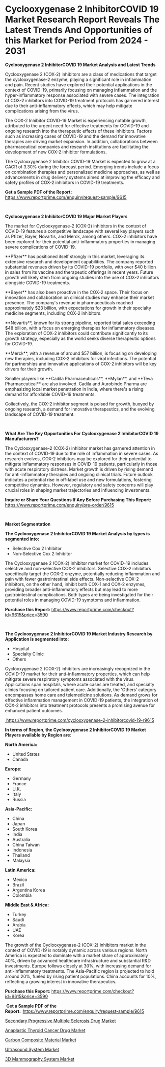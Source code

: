 <p><h1>Cyclooxygenase 2 InhibitorCOVID 19 Market Research Report Reveals The Latest Trends And Opportunities of this Market for Period from 2024 - 2031</h1></p><p><strong>Cyclooxygenase 2 InhibitorCOVID 19 Market Analysis and Latest Trends</strong></p>
<p><p>Cyclooxygenase 2 (COX-2) inhibitors are a class of medications that target the cyclooxygenase-2 enzyme, playing a significant role in inflammation and pain. Recent studies have explored their potential applications in the context of COVID-19, primarily focusing on managing inflammation and the hyper-inflammatory response associated with severe cases. The integration of COX-2 inhibitors into COVID-19 treatment protocols has garnered interest due to their anti-inflammatory effects, which may help mitigate complications arising from the virus.</p><p>The COX-2 Inhibitor COVID-19 Market is experiencing notable growth, attributed to the urgent need for effective treatments for COVID-19 and ongoing research into the therapeutic effects of these inhibitors. Factors such as increasing cases of COVID-19 and the demand for innovative therapies are driving market expansion. In addition, collaborations between pharmaceutical companies and research institutions are facilitating the development of new COX-2 inhibitor formulations.</p><p>The Cyclooxygenase 2 Inhibitor COVID-19 Market is expected to grow at a CAGR of 3.30% during the forecast period. Emerging trends include a focus on combination therapies and personalized medicine approaches, as well as advancements in drug delivery systems aimed at improving the efficacy and safety profiles of COX-2 inhibitors in COVID-19 treatments.</p></p>
<p><strong>Get a Sample PDF of the Report:&nbsp;</strong> <a href="https://www.reportprime.com/enquiry/request-sample/9615?utm_campaign=1141&utm_medium=2&utm_source=Github&utm_content=ia&utm_term=28112024&utm_id=cyclooxygenase-2-inhibitorcovid-19">https://www.reportprime.com/enquiry/request-sample/9615</a></p>
<p>&nbsp;</p>
<p><strong>Cyclooxygenase 2 InhibitorCOVID 19 Major Market Players</strong></p>
<p><p>The market for Cyclooxygenase-2 (COX-2) inhibitors in the context of COVID-19 features a competitive landscape with several key players such as Pfizer, Bayer, Novartis, and Merck, among others. COX-2 inhibitors have been explored for their potential anti-inflammatory properties in managing severe complications of COVID-19.</p><p>**Pfizer** has positioned itself strongly in this market, leveraging its extensive research and development capabilities. The company reported substantial revenues driven by its COVID-19 portfolio, with over $40 billion in sales from its vaccine and therapeutic offerings in recent years. Future growth will likely stem from ongoing studies into the use of COX-2 inhibitors alongside COVID-19 treatments.</p><p>**Bayer** has also been proactive in the COX-2 space. Their focus on innovation and collaboration on clinical studies may enhance their market presence. The company's revenue in pharmaceuticals reached approximately $23 billion, with expectations for growth in their specialty medicine segments, including COX-2 inhibitors.</p><p>**Novartis**, known for its strong pipeline, reported total sales exceeding $48 billion, with a focus on emerging therapies for inflammatory diseases. The exploration of COX-2 inhibitors could contribute significantly to its growth strategy, especially as the world seeks diverse therapeutic options for COVID-19.</p><p>**Merck**, with a revenue of around $57 billion, is focusing on developing new therapies, including COX-2 inhibitors for viral infections. The potential for partnerships and innovative applications of COX-2 inhibitors will be key drivers for their growth.</p><p>Smaller players like **Cadila Pharmaceuticals**, **Mylan**, and **Teva Pharmaceutical** are also involved. Cadila and Aurobindo Pharma are emphasizing local market penetration in India, where there's a rising demand for affordable COVID-19 treatments. </p><p>Collectively, the COX-2 inhibitor segment is poised for growth, buoyed by ongoing research, a demand for innovative therapeutics, and the evolving landscape of COVID-19 treatment.</p></p>
<p>&nbsp;</p>
<p><strong>What Are The Key Opportunities For Cyclooxygenase 2 InhibitorCOVID 19 Manufacturers?</strong></p>
<p><p>The Cyclooxygenase-2 (COX-2) inhibitor market has garnered attention in the context of COVID-19 due to the role of inflammation in severe cases. As research evolves, COX-2 inhibitors may be explored for their potential to mitigate inflammatory responses in COVID-19 patients, particularly in those with acute respiratory distress. Market growth is driven by rising demand for anti-inflammatory therapies and ongoing clinical trials. Future outlook indicates a potential rise in off-label use and new formulations, fostering competitive dynamics. However, regulatory and safety concerns will play crucial roles in shaping market trajectories and influencing investments.</p></p>
<p><strong>Inquire or Share Your Questions If Any Before Purchasing This Report:</strong> <a href="https://www.reportprime.com/enquiry/pre-order/9615?utm_campaign=1141&utm_medium=2&utm_source=Github&utm_content=ia&utm_term=28112024&utm_id=cyclooxygenase-2-inhibitorcovid-19">https://www.reportprime.com/enquiry/pre-order/9615</a></p>
<p>&nbsp;</p>
<p><strong>Market Segmentation</strong></p>
<p><strong>The Cyclooxygenase 2 InhibitorCOVID 19 Market Analysis by types is segmented into:</strong></p>
<p><ul><li>Selective Cox 2 Inhibitor</li><li>Non-Selective Cox 2 Inhibitor</li></ul></p>
<p><p>The Cyclooxygenase 2 (COX-2) inhibitor market for COVID-19 includes selective and non-selective COX-2 inhibitors. Selective COX-2 inhibitors specifically target the COX-2 enzyme, potentially reducing inflammation and pain with fewer gastrointestinal side effects. Non-selective COX-2 inhibitors, on the other hand, inhibit both COX-1 and COX-2 enzymes, providing broader anti-inflammatory effects but may lead to more gastrointestinal complications. Both types are being investigated for their potential roles in managing COVID-19 symptoms and inflammation.</p></p>
<p><strong>Purchase this Report:&nbsp;</strong><a href="https://www.reportprime.com/checkout?id=9615&price=3590&utm_campaign=1141&utm_medium=2&utm_source=Github&utm_content=ia&utm_term=28112024&utm_id=cyclooxygenase-2-inhibitorcovid-19">https://www.reportprime.com/checkout?id=9615&price=3590</a></p>
<p>&nbsp;</p>
<p><strong>The Cyclooxygenase 2 InhibitorCOVID 19 Market Industry Research by Application is segmented into:</strong></p>
<p><ul><li>Hospital</li><li>Specialty Clinic</li><li>Others</li></ul></p>
<p><p>Cyclooxygenase 2 (COX-2) inhibitors are increasingly recognized in the COVID-19 market for their anti-inflammatory properties, which can help mitigate severe respiratory symptoms associated with the virus. Applications span hospitals, where acute cases are treated, and specialty clinics focusing on tailored patient care. Additionally, the 'Others' category encompasses home care and telemedicine solutions. As demand grows for effective inflammation management in COVID-19 patients, the integration of COX-2 inhibitors into treatment protocols presents a promising avenue for enhanced patient outcomes.</p></p>
<p><a href="https://www.reportprime.com/cyclooxygenase-2-inhibitorcovid-19-r9615?utm_campaign=1141&utm_medium=2&utm_source=Github&utm_content=ia&utm_term=28112024&utm_id=cyclooxygenase-2-inhibitorcovid-19">&nbsp;https://www.reportprime.com/cyclooxygenase-2-inhibitorcovid-19-r9615</a></p>
<p><strong>In terms of Region, the Cyclooxygenase 2 InhibitorCOVID 19 Market Players available by Region are:</strong></p>
<p>
    <p> <strong> North America: </strong>
        <ul>
            <li>United States</li>
            <li>Canada</li>
        </ul>
        </p> 
    <p> <strong> Europe: </strong>
        <ul>
            <li>Germany</li>
            <li>France</li>
            <li>U.K.</li>
            <li>Italy</li>
            <li>Russia</li>
        </ul>
        </p> 
    <p> <strong> Asia-Pacific: </strong>
        <ul>
            <li>China</li>
            <li>Japan</li>
            <li>South Korea</li>
            <li>India</li>
            <li>Australia</li>
            <li>China Taiwan</li>
            <li>Indonesia</li>
            <li>Thailand</li>
            <li>Malaysia</li>
        </ul>
        </p> 
    <p> <strong> Latin America: </strong>
        <ul>
            <li>Mexico</li>
            <li>Brazil</li>
            <li>Argentina Korea</li>
            <li>Colombia</li>
        </ul>
        </p> 
    <p> <strong> Middle East & Africa: </strong>
        <ul>
            <li>Turkey</li>
            <li>Saudi</li>
            <li>Arabia</li>
            <li>UAE</li>
            <li>Korea</li>
        </ul>
    </p>
    </p>
<p><p>The growth of the Cyclooxygenase-2 (COX-2) inhibitors market in the context of COVID-19 is notably dynamic across various regions. North America is expected to dominate with a market share of approximately 40%, driven by advanced healthcare infrastructure and substantial R&D investments. Europe follows closely at 30%, with increasing demand for anti-inflammatory treatments. The Asia-Pacific region is projected to hold around 20%, fueled by rising patient populations. China accounts for 10%, reflecting a growing interest in innovative therapeutics.</p></p>
<p><strong>Purchase this Report: </strong><a href="https://www.reportprime.com/checkout?id=9615&price=3590&utm_campaign=1141&utm_medium=2&utm_source=Github&utm_content=ia&utm_term=28112024&utm_id=cyclooxygenase-2-inhibitorcovid-19">https://www.reportprime.com/checkout?id=9615&price=3590</a></p>
<p>&nbsp;<strong>Get a Sample PDF of the Report:&nbsp;&nbsp;</strong><a href="https://www.reportprime.com/enquiry/request-sample/9615?utm_campaign=1141&utm_medium=2&utm_source=Github&utm_content=ia&utm_term=28112024&utm_id=cyclooxygenase-2-inhibitorcovid-19">https://www.reportprime.com/enquiry/request-sample/9615</a></p>
<p><strong></strong></p>
<p><p><a href="https://issuu.com/reportprime-2/docs/secondary-progressive-multiple-scle_eaa71e93e84c8e?utm_campaign=1141&utm_medium=2&utm_source=Github&utm_content=ia&utm_term=28112024&utm_id=cyclooxygenase-2-inhibitorcovid-19">Secondary Progressive Multiple Sclerosis Drug Market</a></p><p><a href="https://issuu.com/reportprime-2/docs/anaplastic-thyroid-cancer-drug-mark_b0caa2c4899ece?utm_campaign=1141&utm_medium=2&utm_source=Github&utm_content=ia&utm_term=28112024&utm_id=cyclooxygenase-2-inhibitorcovid-19">Anaplastic Thyroid Cancer Drug Market</a></p><p><a href="https://www.linkedin.com/pulse/carbon-composite-material-market-ecosystem-competitive-landscape-jga0c?utm_campaign=1141&utm_medium=2&utm_source=Github&utm_content=ia&utm_term=28112024&utm_id=cyclooxygenase-2-inhibitorcovid-19">Carbon Composite Material Market</a></p><p><a href="https://www.linkedin.com/pulse/rising-trends-ultrasound-system-market-projected-growth-pbdie?utm_campaign=1141&utm_medium=2&utm_source=Github&utm_content=ia&utm_term=28112024&utm_id=cyclooxygenase-2-inhibitorcovid-19">Ultrasound System Market</a></p><p><a href="https://www.linkedin.com/pulse/latest-market-analysis-shows-3d-mammography-system-poised-gd1oc?utm_campaign=1141&utm_medium=2&utm_source=Github&utm_content=ia&utm_term=28112024&utm_id=cyclooxygenase-2-inhibitorcovid-19">3D Mammography System Market</a></p></p>